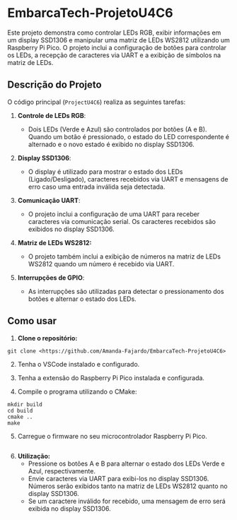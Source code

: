 # EmbarcaTech-ProjetoU4C6

Este projeto demonstra como controlar LEDs RGB, exibir informações em um display SSD1306 e manipular uma matriz de LEDs WS2812 utilizando um Raspberry Pi Pico. O projeto inclui a configuração de botões para controlar os LEDs, a recepção de caracteres via UART e a exibição de símbolos na matriz de LEDs.

## Descrição do Projeto

O código principal (`ProjectU4C6`) realiza as seguintes tarefas:

1. **Controle de LEDs RGB**: 
   - Dois LEDs (Verde e Azul) são controlados por botões (A e B). Quando um botão é pressionado, o estado do LED correspondente é alternado e o novo estado é exibido no display SSD1306.

2. **Display SSD1306**:
   - O display é utilizado para mostrar o estado dos LEDs (Ligado/Desligado), caracteres recebidos via UART e mensagens de erro caso uma entrada inválida seja detectada.

3. **Comunicação UART**:
   - O projeto inclui a configuração de uma UART para receber caracteres via comunicação serial. Os caracteres recebidos são exibidos no display SSD1306.

4. **Matriz de LEDs WS2812:**
    - O projeto também inclui a exibição de números na matriz de LEDs WS2812 quando um número é recebido via UART.

5. **Interrupções de GPIO**:
   - As interrupções são utilizadas para detectar o pressionamento dos botões e alternar o estado dos LEDs.

## Como usar

1. **Clone o repositório:**
```
git clone <https://github.com/Amanda-Fajardo/EmbarcaTech-ProjetoU4C6>
```

2. Tenha o VSCode instalado e configurado.
   
3. Tenha a extensão do Raspberry Pi Pico instalada e configurada.
   
4. Compile o programa utilizando o CMake:

```
mkdir build
cd build
cmake ..
make
```
5. Carregue o firmware no seu microcontrolador Raspberry Pi Pico.
   ```

6. **Utilização:**
    - Pressione os botões A e B para alternar o estado dos LEDs Verde e Azul, respectivamente.
    - Envie caracteres via UART para exibi-los no display SSD1306. Números serão exibidos tanto na matriz de LEDs WS2812 quanto no display SSD1306.
    - Se um caractere inválido for recebido, uma mensagem de erro será exibida no display SSD1306.